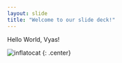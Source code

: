 ```yaml
---
layout: slide
title: "Welcome to our slide deck!"
---
```


Hello World, Vyas!

![inflatocat](https://octodex.github.com/images/inflatocat.png)
{: .center}
